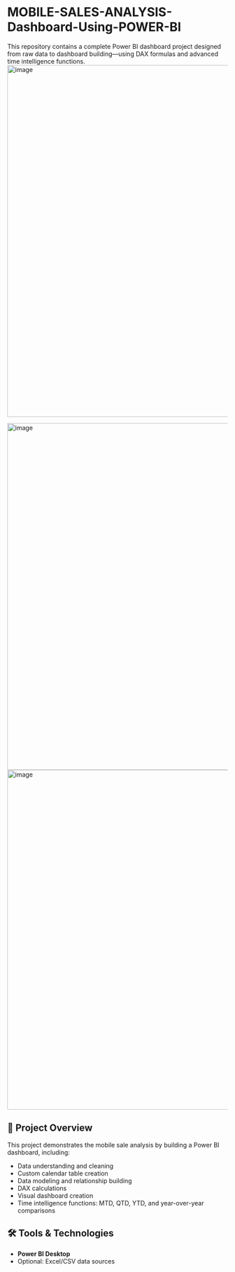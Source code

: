 # MOBILE-SALES-ANALYSIS-Dashboard-Using-POWER-BI

This repository contains a complete Power BI dashboard project designed from raw data to dashboard building—using DAX formulas and advanced time intelligence functions.
<img width="1351" height="805" alt="image" src="https://github.com/user-attachments/assets/f5329083-29a2-439a-a410-d9d608377eed" />

<img width="1343" height="793" alt="image" src="https://github.com/user-attachments/assets/54af5d7a-a977-4a03-8427-777e75c8d5e1" />

<img width="1346" height="777" alt="image" src="https://github.com/user-attachments/assets/21a8319d-8456-4c55-b634-c5201c22045d" />


## 🎯 Project Overview

This project demonstrates the mobile sale analysis by building a Power BI dashboard, including:

- Data understanding and cleaning  
- Custom calendar table creation  
- Data modeling and relationship building  
- DAX calculations 
- Visual dashboard creation  
- Time intelligence functions: MTD, QTD, YTD, and year-over-year comparisons  

## 🛠️ Tools & Technologies

- **Power BI Desktop**
- Optional: Excel/CSV data sources





